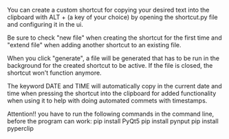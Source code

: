 You can create a custom shortcut for copying your desired text into the clipboard with ALT + (a key of your choice) by opening the shortcut.py file and configuring it in the ui.

Be sure to check "new file" when creating the shortcut for the first time and "extend file" when adding another shortcut to an existing file.

When you click "generate", a file will be generated that has to be run in the background for the created shortcut to be active. If the file is closed, the shortcut won't function anymore.

The keyword DATE and TIME will automatically copy in the current date and time when pressing the shortcut into the clipboard for added functionality when using it to help with doing automated commets with timestamps. 


Attention!!
you have to run the following commands in the command line, before the program can work:
pip install PyQt5
pip install pynput
pip install pyperclip